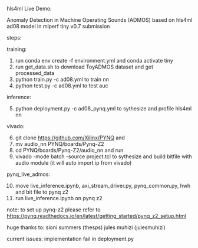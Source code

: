 hls4ml Live Demo:

Anomaly Detection in Machine Operating Sounds (ADMOS) based on hls4ml ad08 model in mlperf tiny v0.7 submission


steps:

training:

1. run conda env create -f environment.yml and conda activate tiny
2. run get_data.sh to download ToyADMOS dataset and get processed_data
3. python train.py -c ad08.yml to train nn
4. python test.py -c ad08.yml to test auc

inference:

5. python deployment.py -c ad08_pynq.yml to sythesize and profile hls4ml nn

vivado:

6. git clone https://github.com/Xilinx/PYNQ and 
7. mv audio_nn PYNQ/boards/Pynq-Z2
8. cd PYNQ/boards/Pynq-Z2/audio_nn and run 
9. vivado -mode batch -source project.tcl to sythesize and build bitfile with audio module (it will auto import ip from vivado)

pynq_live_admos:

10. move live_inference.ipynb, axi_stream_driver.py, pynq_common.py, hwh and bit file to pynq z2
11. run live_inference.ipynb on pynq z2

note: to set up pynq-z2 please refer to https://pynq.readthedocs.io/en/latest/getting_started/pynq_z2_setup.html

huge thanks to: 
sioni summers (thesps)
jules muhizi (julesmuhizi)

current issues:
implementation fail in deployment.py
